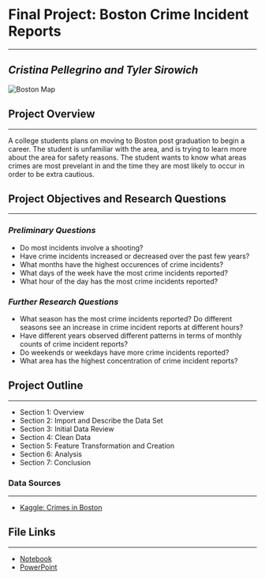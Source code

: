 # **Final Project: Boston Crime Incident Reports**
---
## *Cristina Pellegrino and Tyler Sirowich*

![Boston Map](https://cdn.shopify.com/s/files/1/0078/2472/products/boston_type_map_rainbow_large_1024x1024.png?v=1392723694)

## **Project Overview**
---
A college students plans on moving to Boston post graduation to begin a career. The student is unfamiliar with the area, and is trying to learn more about the area for safety reasons. The student wants to know what areas crimes are most prevelant in and the time they are most likely to occur in order to be extra cautious. 

## **Project Objectives and Research Questions**
---
### ***Preliminary Questions***
*   Do most incidents involve a shooting?
*   Have crime incidents increased or decreased over the past few years?
*   What months have the highest occurences of crime incidents?
*   What days of the week have the most crime incidents reported? 
*   What hour of the day has the most crime incidents reported?

### ***Further Research Questions***
*   What season has the most crime incidents reported? Do different seasons see an increase in crime incident reports at different hours?
*   Have different years observed different patterns in terms of monthly counts of crime incident reports?
*   Do weekends or weekdays have more crime incidents reported?
*   What area has the highest concentration of crime incident reports?

## **Project Outline**
---
*   Section 1: Overview
*   Section 2: Import and Describe the Data Set
*   Section 3: Initial Data Review
*   Section 4: Clean Data
*   Section 5: Feature Transformation and Creation
*   Section 6: Analysis
*   Section 7: Conclusion

### **Data Sources**
---
*   [Kaggle: Crimes in Boston](https://www.kaggle.com/AnalyzeBoston/crimes-in-boston)

## **File Links**
---
*   [Notebook](https://colab.research.google.com/drive/1VsybSXMp8UIUXQ_IZYsohKagtuztXjeT?usp=sharing)
*   [PowerPoint](https://docs.google.com/presentation/d/1L3qceaeGNgC_70rWwSYwJGJ5kQbm06jMOP0AkPWsjwk/edit?usp=sharing)

